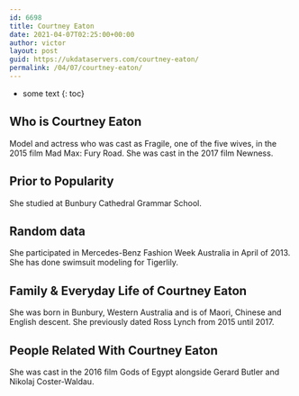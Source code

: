 ```yaml
---
id: 6698
title: Courtney Eaton
date: 2021-04-07T02:25:00+00:00
author: victor
layout: post
guid: https://ukdataservers.com/courtney-eaton/
permalink: /04/07/courtney-eaton/
---
```


* some text
{: toc}


## Who is Courtney Eaton



Model and actress who was cast as Fragile, one of the five wives, in the 2015 film Mad Max: Fury Road. She was cast in the 2017 film Newness. 

                
                
                
## Prior to Popularity



She studied at Bunbury Cathedral Grammar School. 

                
                
                
## Random data



She participated in Mercedes-Benz Fashion Week Australia in April of 2013. She has done swimsuit modeling for Tigerlily. 

                
                
                
## Family & Everyday Life of Courtney Eaton



She was born in Bunbury, Western Australia and is of Maori, Chinese and English descent. She previously dated Ross Lynch from 2015 until 2017. 

                
                
                
## People Related With Courtney Eaton



She was cast in the 2016 film Gods of Egypt alongside Gerard Butler and Nikolaj Coster-Waldau. 

                
              
            
          
          
          